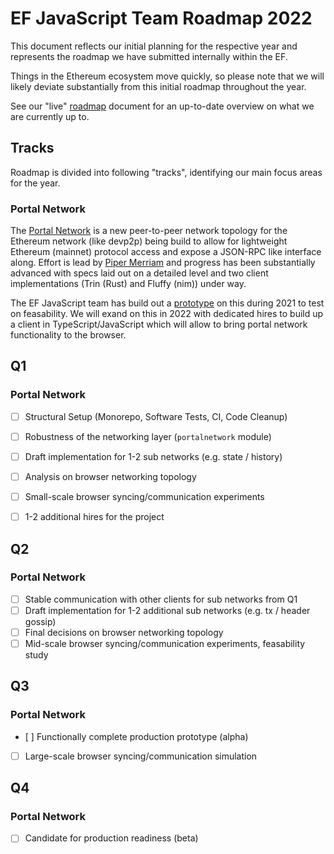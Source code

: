 # EF JavaScript Team Roadmap 2022

This document reflects our initial planning for the respective year and represents
the roadmap we have submitted internally within the EF.

Things in the Ethereum ecosystem move quickly, so please note that we will likely deviate
substantially from this initial roadmap throughout the year.

See our "live" [roadmap](./README.md) document for an up-to-date overview on what we
are currently up to.

## Tracks

Roadmap is divided into following "tracks", identifying our main focus areas
for the year.

### Portal Network

The [Portal Network](https://github.com/ethereum/portal-network-specs) is a new peer-to-peer network topology for the Ethereum network (like devp2p) being build to allow for lightweight Ethereum (mainnet) protocol access and expose a JSON-RPC like interface along. Effort is lead by [Piper Merriam](https://github.com/pipermerriam) and progress has been substantially advanced with specs laid out on a detailed level and two client implementations (Trin (Rust) and Fluffy (nim)) under way.

The EF JavaScript team has build out a [prototype](https://github.com/acolytec3/portalnetwork) on this during 2021 to test on feasability. We will exand on this in 2022 with dedicated hires to build up a client in TypeScript/JavaScript which will allow to bring portal network functionality to the browser.

## Q1

### Portal Network

- [ ] Structural Setup (Monorepo, Software Tests, CI, Code Cleanup)
- [ ] Robustness of the networking layer (`portalnetwork` module)
- [ ] Draft implementation for 1-2 sub networks (e.g. state / history)
- [ ] Analysis on browser networking topology
- [ ] Small-scale browser syncing/communication experiments
- [ ] 1-2 additional hires for the project


## Q2

### Portal Network

- [ ] Stable communication with other clients for sub networks from Q1
- [ ] Draft implementation for 1-2 additional sub networks (e.g. tx / header gossip)
- [ ] Final decisions on browser networking topology
- [ ] Mid-scale browser syncing/communication experiments, feasability study

## Q3

### Portal Network

- [ ] Functionally complete production prototype (alpha)
- [ ] Large-scale browser syncing/communication simulation

## Q4

### Portal Network

- [ ] Candidate for production readiness (beta)






